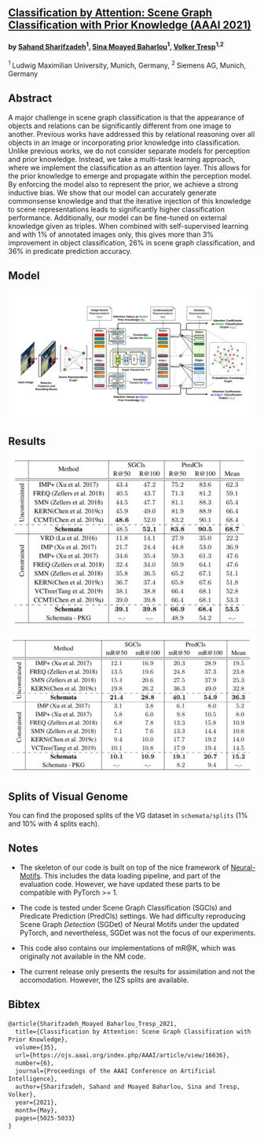 ## [Classification by Attention: Scene Graph Classification with Prior Knowledge (AAAI 2021)](https://ojs.aaai.org/index.php/AAAI/article/view/16636)

#### by [Sahand Sharifzadeh](https://www.linkedin.com/in/sahandsharifzadeh/ )<sup>1</sup>, [Sina Moayed Baharlou](https://www.sinabaharlou.com)<sup>1</sup>, [Volker Tresp](https://www.dbs.ifi.lmu.de/~tresp/ )<sup>1,2</sup>
<sup>1 </sup> Ludwig Maximilian University, Munich, Germany,
<sup>2 </sup> Siemens AG, Munich, Germany<br/>

## Abstract
A major challenge in scene graph classification is that the appearance of objects and relations can be significantly different from one image to another. 
Previous works have addressed this by relational reasoning over all objects in an image or incorporating prior knowledge into classification. 
Unlike previous works, we do not consider separate models for perception and prior knowledge.
Instead, we take a multi-task learning approach, where we implement the classification as an attention layer. This allows for the prior knowledge to emerge and propagate within the perception model. By enforcing the model also to represent the prior, we achieve a strong inductive bias. 
We show that our model can accurately generate commonsense knowledge and that the iterative injection of this knowledge to scene representations leads to significantly higher classification performance. Additionally, our model can be fine-tuned on external knowledge given as triples. 
When combined with self-supervised learning and with 1% of annotated images only, this gives more than 3% improvement in object classification, 26% in scene graph classification, and 36% in predicate prediction accuracy.

## Model
<p align="center"><img src="docs/schema-architecture.png" title="Schema architecture."></p>

## Results
<p align="center"><img src="docs/R@K.png" title="R@K Results"></p>
<p align="center"><img src="docs/mR@K.png" title="mR@K Results"></p>

## Splits of Visual Genome

You can find the proposed splits of the VG dataset in `schemata/splits` (1% and 10% with 4 splits each).

## Notes
* The skeleton of our code is built on top of the nice framework of [Neural-Motifs](https://github.com/rowanz/neural-motifs). This includes the data loading pipeline, and part of the evaluation code. 
However, we have updated these parts to be compatible with PyTorch >= 1.

* The code is tested under Scene Graph Classification (SGCls) and Predicate Prediction (PredCls) settings.
We had difficulty reproducing Scene Graph _Detection_ (SGDet) of Neural Motifs under the updated PyTorch, and 
nevertheless, SGDet was not the focus of our experiments. 

* This code also contains our implementations of mR@K, which was originally not available in the NM code.

* The current release only presents the results for assimilation and not the accomodation. However, the IZS splits are
available.


## Bibtex
```
@article{Sharifzadeh_Moayed Baharlou_Tresp_2021, 
  title={Classification by Attention: Scene Graph Classification with Prior Knowledge}, 
  volume={35}, 
  url={https://ojs.aaai.org/index.php/AAAI/article/view/16636}, 
  number={6}, 
  journal={Proceedings of the AAAI Conference on Artificial Intelligence}, 
  author={Sharifzadeh, Sahand and Moayed Baharlou, Sina and Tresp, Volker}, 
  year={2021}, 
  month={May}, 
  pages={5025-5033} 
}
```